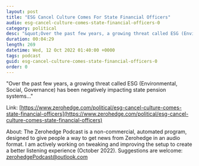 ```yaml
---
layout: post
title: "ESG Cancel Culture Comes For State Financial Officers"
audio: esg-cancel-culture-comes-state-financial-officers-0
category: political
desc: "&quot;Over the past few years, a growing threat called ESG (Environmental, Social, Governance) has been negatively impacting state pension systems...&quot;"
duration: 00:04:29
length: 269
datetime: Wed, 12 Oct 2022 01:40:00 +0000
tags: podcast
guid: esg-cancel-culture-comes-state-financial-officers-0
order: 0
---
```

&quot;Over the past few years, a growing threat called ESG (Environmental, Social, Governance) has been negatively impacting state pension systems...&quot;

Link: [https://www.zerohedge.com/political/esg-cancel-culture-comes-state-financial-officers](https://www.zerohedge.com/political/esg-cancel-culture-comes-state-financial-officers)

About: The Zerohedge Podcast is a non-commercial, automated program, designed to give people a way to get news from Zerohedge in an audio format.  I am actively working on tweaking and improving the setup to create a better listening experience (October 2022).  Suggestions are welcome: [zerohedgePodcast@outlook.com](mailto:zerohedgePodcast@outlook.com)